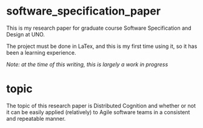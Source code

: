 # software_specification_paper
This is my research paper for graduate course Software Specification and Design at UNO.

The project must be done in LaTex, and this is my first time using it, so it has been a learning experience.

*Note: at the time of this writing, this is largely a work in progress*

# topic
The topic of this research paper is Distributed Cognition and whether or not it can be easily applied (relatively) to Agile software teams in a consistent and repeatable manner.
